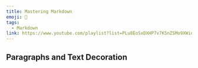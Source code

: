 ```yaml
---
title: Mastering Markdown
emoji: 🐳
tags:
  - Markdown
link: https://www.youtube.com/playlist?list=PLu8EoSxDXHP7v7K5nZSMo9XWidbJ_Bns3
---
```


## Paragraphs and Text Decoration
